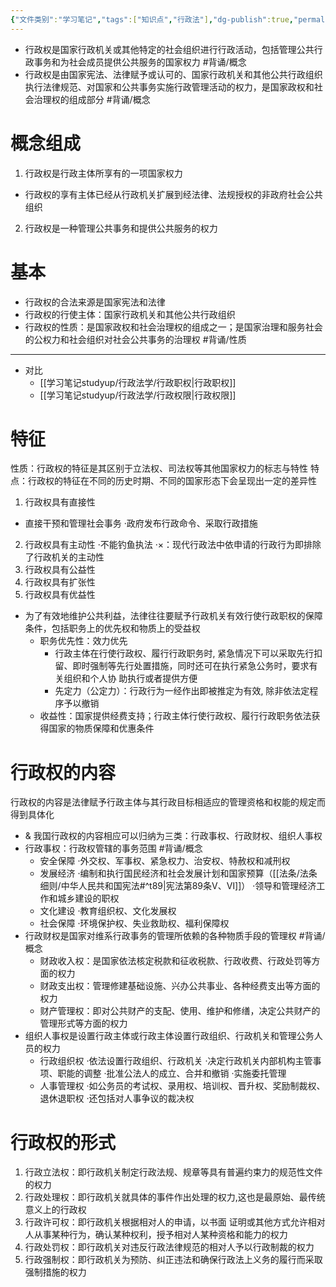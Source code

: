 ```yaml
---
{"文件类别":"学习笔记","tags":["知识点","行政法"],"dg-publish":true,"permalink":"/学习笔记studyup/行政法学/行政权/","dgPassFrontmatter":true,"created":"2024-09-12T14:56:47.688+08:00","updated":"2024-10-25T12:37:17.226+08:00"}
---
```


- 行政权是国家行政机关或其他特定的社会组织进行行政活动，包括管理公共行政事务和为社会成员提供公共服务的国家权力 #背诵/概念 
- 行政权是由国家宪法、法律赋予或认可的、国家行政机关和其他公共行政组织执行法律规范、对国家和公共事务实施行政管理活动的权力，是国家政权和社会治理权的组成部分 #背诵/概念 
# 概念组成
1. 行政权是行政主体所享有的一项国家权力
- 行政权的享有主体已经从行政机关扩展到经法律、法规授权的非政府社会公共组织
2. 行政权是一种管理公共事务和提供公共服务的权力
# 基本
- 行政权的合法来源是国家宪法和法律
- 行政权的行使主体：国家行政机关和其他公共行政组织
- 行政权的性质：是国家政权和社会治理权的组成之一；是国家治理和服务社会的公权力和社会组织对社会公共事务的治理权 #背诵/性质 
---
- 对比
	- [[学习笔记studyup/行政法学/行政职权\|行政职权]]
	- [[学习笔记studyup/行政法学/行政权限\|行政权限]]
# 特征
性质：行政权的特征是其区别于立法权、司法权等其他国家权力的标志与特性
特点：行政权的特征在不同的历史时期、不同的国家形态下会呈现出一定的差异性
1. 行政权具有直接性
- 直接干预和管理社会事务
·政府发布行政命令、采取行政措施

2. 行政权具有主动性
·不能钓鱼执法
·×：现代行政法中依申请的行政行为即排除了行政机关的主动性
3. 行政权具有公益性
4. 行政权具有扩张性
5. 行政权具有优益性
- 为了有效地维护公共利益，法律往往要赋予行政机关有效行使行政职权的保障条件，包括职务上的优先权和物质上的受益权
	- 职务优先性：效力优先
		- 行政主体在行使行政权、履行行政职务时, 紧急情况下可以采取先行扣留、即时强制等先行处置措施，同时还可在执行紧急公务时，要求有关组织和个人协 助执行或者提供方便
		- 先定力（公定力）：行政行为一经作出即被推定为有效, 除非依法定程序予以撤销
	- 收益性：国家提供经费支持；行政主体行使行政权、履行行政职务依法获得国家的物质保障和优惠条件
# 行政权的内容
行政权的内容是法律赋予行政主体与其行政目标相适应的管理资格和权能的规定而得到具体化

- & 我国行政权的内容相应可以归纳为三类：行政事权、行政财权、组织人事权
- 行政事权：行政权管辖的事务范围 #背诵/概念 
	- 安全保障
	·外交权、军事权、紧急权力、治安权、特赦权和减刑权
	- 发展经济
	·编制和执行国民经济和社会发展计划和国家预算（[[法条/法条细则/中华人民共和国宪法#^t89\|宪法第89条Ⅴ、Ⅵ]]）
	·领导和管理经济工作和城乡建设的职权
	- 文化建设
	·教育组织权、文化发展权
	- 社会保障
	·环境保护权、失业救助权、福利保障权
- 行政财权是国家对维系行政事务的管理所依赖的各种物质手段的管理权 #背诵/概念 
	- 财政收入权：是国家依法核定税款和征收税款、行政收费、行政处罚等方面的权力
	- 财政支出权：管理修建基础设施、兴办公共事业、各种经费支出等方面的权力
	- 财产管理权：即对公共财产的支配、使用、维护和修缮，决定公共财产的管理形式等方面的权力
- 组织人事权是设置行政主体或行政主体设置行政组织、行政机关和管理公务人员的权力
	- 行政组织权
	·依法设置行政组织、行政机关
	·决定行政机关内部机构主管事项、职能的调整
	·批准公法人的成立、合并和撤销
	·实施委托管理
	- 人事管理权
	·如公务员的考试权、录用权、培训权、晋升权、奖励制裁权、退休退职权
	·还包括对人事争议的裁决权
# 行政权的形式
1. 行政立法权：即行政机关制定行政法规、规章等具有普遍约束力的规范性文件的权力
2. 行政处理权：即行政机关就具体的事件作出处理的权力,这也是最原始、最传统意义上的行政权
3. 行政许可权：即行政机关根据相对人的申请，以书面 证明或其他方式允许相对人从事某种行为，确认某种权利，授予相对人某种资格和能力的权力
4. 行政处罚权：即行政机关对违反行政法律规范的相对人予以行政制裁的权力
5. 行政强制权：即行政机关为预防、纠正违法和确保行政法上义务的履行而采取强制措施的权力